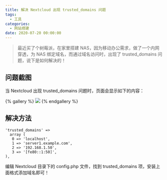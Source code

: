 ```yaml
---
title: 解决 Nextcloud 出现 trusted_domains 问题
tags:
  - 工具
categories:
  - 网站搭建
date: 2020-07-20 00:00:00
---
```


> 最近买了个树莓派，在家里搭建 NAS，因为移动办公需求，做了一个内网穿透，为 NAS 绑定域名，而通过域名访问时，出现了 trusted_domains 问题，说下是如何解决的！

<!-- more -->

## 问题截图

当 Nextcloud 出现 trusted_domains 问题时，页面会显示如下的内容：

{% gallery %}
![](https://cdn.dusays.com/2020/07/243-1.jpg/1)
{% endgallery %}

## 解决方法

```
'trusted_domains' =>
  array (
   0 => 'localhost',
   1 => 'server1.example.com',
   2 => '192.168.1.50',
   3 => '[fe80::1:50]',
),
```

编辑 Nextcloud 目录下的 config.php 文件，找到 trusted_domains 项，安装上面格式添加域名即可！
